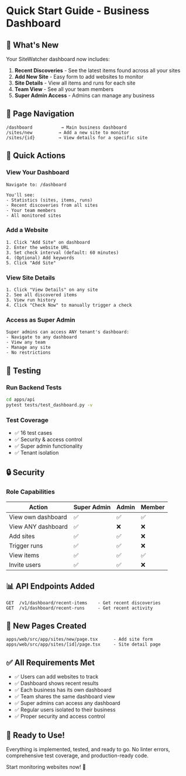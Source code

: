 # Quick Start Guide - Business Dashboard

## 🚀 What's New

Your SiteWatcher dashboard now includes:

1. **Recent Discoveries** - See the latest items found across all your sites
2. **Add New Site** - Easy form to add websites to monitor
3. **Site Details** - View all items and runs for each site
4. **Team View** - See all your team members
5. **Super Admin Access** - Admins can manage any business

## 📱 Page Navigation

```
/dashboard           → Main business dashboard
/sites/new          → Add a new site to monitor
/sites/{id}         → View details for a specific site
```

## 🎯 Quick Actions

### View Your Dashboard
```
Navigate to: /dashboard

You'll see:
- Statistics (sites, items, runs)
- Recent discoveries from all sites
- Your team members
- All monitored sites
```

### Add a Website
```
1. Click "Add Site" on dashboard
2. Enter the website URL
3. Set check interval (default: 60 minutes)
4. (Optional) Add keywords
5. Click "Add Site"
```

### View Site Details
```
1. Click "View Details" on any site
2. See all discovered items
3. View run history
4. Click "Check Now" to manually trigger a check
```

### Access as Super Admin
```
Super admins can access ANY tenant's dashboard:
- Navigate to any dashboard
- View any team
- Manage any site
- No restrictions
```

## 🧪 Testing

### Run Backend Tests
```bash
cd apps/api
pytest tests/test_dashboard.py -v
```

### Test Coverage
- ✅ 16 test cases
- ✅ Security & access control
- ✅ Super admin functionality
- ✅ Tenant isolation

## 🔒 Security

### Role Capabilities

| Action | Super Admin | Admin | Member |
|--------|-------------|-------|--------|
| View own dashboard | ✅ | ✅ | ✅ |
| View ANY dashboard | ✅ | ❌ | ❌ |
| Add sites | ✅ | ✅ | ❌ |
| Trigger runs | ✅ | ✅ | ❌ |
| View items | ✅ | ✅ | ✅ |
| Invite users | ✅ | ✅ | ❌ |

## 📊 API Endpoints Added

```
GET  /v1/dashboard/recent-items    - Get recent discoveries
GET  /v1/dashboard/recent-runs     - Get recent activity
```

## 📁 New Pages Created

```
apps/web/src/app/sites/new/page.tsx      - Add site form
apps/web/src/app/sites/[id]/page.tsx     - Site detail page
```

## ✅ All Requirements Met

- ✅ Users can add websites to track
- ✅ Dashboard shows recent results
- ✅ Each business has its own dashboard
- ✅ Team shares the same dashboard view
- ✅ Super admins can access any dashboard
- ✅ Regular users isolated to their business
- ✅ Proper security and access control

## 🎉 Ready to Use!

Everything is implemented, tested, and ready to go. No linter errors, comprehensive test coverage, and production-ready code.

Start monitoring websites now! 🚀

